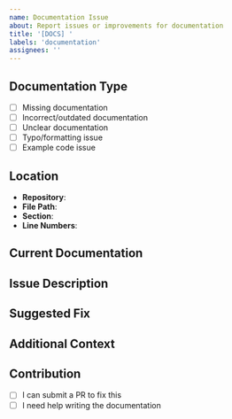 ```yaml
---
name: Documentation Issue
about: Report issues or improvements for documentation
title: '[DOCS] '
labels: 'documentation'
assignees: ''
---
```


## Documentation Type
<!-- Check the type of documentation issue -->
- [ ] Missing documentation
- [ ] Incorrect/outdated documentation
- [ ] Unclear documentation
- [ ] Typo/formatting issue
- [ ] Example code issue

## Location
<!-- Where is the documentation issue located? -->
- **Repository**: <!-- glueful/glueful, glueful/docs, etc. -->
- **File Path**: <!-- e.g., docs/SETUP.md -->
- **Section**: <!-- Specific section if applicable -->
- **Line Numbers**: <!-- If applicable -->

## Current Documentation
<!-- Quote or describe the current documentation -->

## Issue Description
<!-- Describe what's wrong with the current documentation -->

## Suggested Fix
<!-- How should the documentation be corrected or improved? -->

## Additional Context
<!-- Any additional information that would be helpful -->

## Contribution
- [ ] I can submit a PR to fix this
- [ ] I need help writing the documentation
